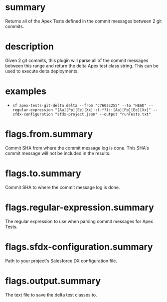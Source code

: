 # summary

Returns all of the Apex Tests defined in the commit messages between 2 git commits.

# description

Given 2 git commits, this plugin will parse all of the commit messages between this range and return the delta Apex test class string. This can be used to execute delta deployments.

# examples

- `sf apex-tests-git-delta delta --from "c7603c255" --to "HEAD" --regular-expression "[Aa][Pp][Ee][Xx]::(.*?)::[Aa][Pp][Ee][Xx]" --sfdx-configuration "sfdx-project.json" --output "runTests.txt"`

# flags.from.summary

Commit SHA from where the commit message log is done. This SHA's commit message will not be included in the results.

# flags.to.summary

Commit SHA to where the commit message log is done.

# flags.regular-expression.summary

The regular expression to use when parsing commit messages for Apex Tests.

# flags.sfdx-configuration.summary

Path to your project's Salesforce DX configuration file.

# flags.output.summary

The text file to save the delta test classes to.
